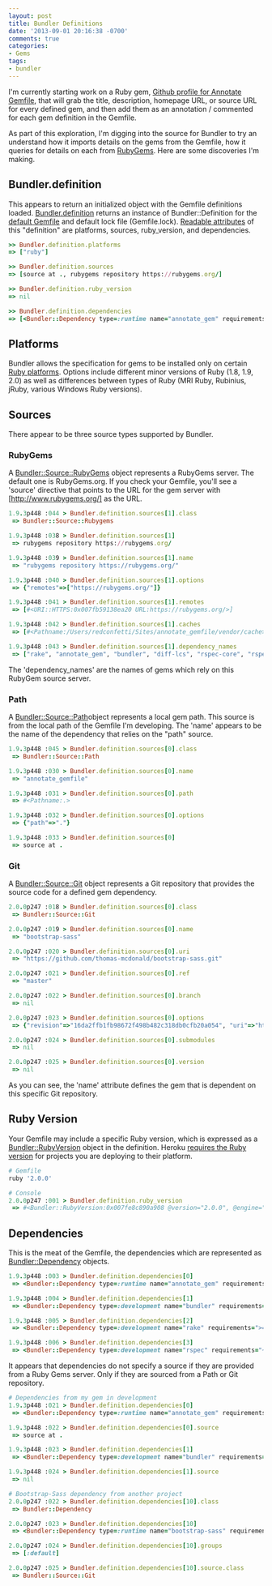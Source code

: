 ```yaml
---
layout: post
title: Bundler Definitions
date: '2013-09-01 20:16:38 -0700'
comments: true
categories:
- Gems
tags:
- bundler
---
```


I'm currently starting work on a Ruby gem,
[Github profile for Annotate Gemfile], that will grab the title, description,
homepage URL, or source URL for every defined gem, and then add them as an
annotation / commented for each gem definition in the Gemfile.

As part of this exploration, I'm digging into the source for Bundler to try an
understand how it imports details on the gems from the Gemfile, how it queries
for details on each from [RubyGems]. Here are some discoveries I'm making.
<!--more-->

[Github profile for Annotate Gemfile]: https://github.com/redconfetti/annotate_gemfile
[RubyGems]: http://rubygems.org/

## Bundler.definition

This appears to return an initialized object with the Gemfile definitions
loaded. [Bundler.definition] returns an instance of Bundler::Definition for the
[default Gemfile] and default lock file (Gemfile.lock). [Readable attributes] of
this "definition" are platforms, sources, ruby_version, and dependencies.

[Bundler.definition]: https://github.com/bundler/bundler/blob/master/lib/bundler.rb#L146
[default Gemfile]: https://github.com/bundler/bundler/blob/master/lib/bundler.rb#L240
[Readable attributes]: https://github.com/bundler/bundler/blob/master/lib/bundler/definition.rb#L8

```ruby
>> Bundler.definition.platforms
=> ["ruby"]

>> Bundler.definition.sources
=> [source at ., rubygems repository https://rubygems.org/]

>> Bundler.definition.ruby_version
=> nil

>> Bundler.definition.dependencies
=> [<Bundler::Dependency type=:runtime name="annotate_gem" requirements=">= 0">, <Bundler::Dependency type=:development name="bundler" requirements="~> 1.3">, <Bundler::Dependency type=:development name="rake" requirements=">= 0">, <Bundler::Dependency type=:development name="rspec" requirements="~> 2.14.1">]
```

## Platforms

Bundler allows the specification for gems to be installed only on certain
[Ruby platforms]. Options include different minor versions of Ruby (1.8, 1.9,
2.0) as well as differences between types of Ruby (MRI Ruby, Rubinius, jRuby,
various Windows Ruby versions).

[Ruby platforms]: http://bundler.io/man/gemfile.5.html#PLATFORMS-platforms-

## Sources

There appear to be three source types supported by Bundler.

### RubyGems

A [Bundler::Source::RubyGems] object represents a RubyGems server. The default
one is RubyGems.org. If you check your Gemfile, you'll see a 'source' directive
that points to the URL for the gem server with [http://www.rubygems.org/] as the
URL.

[http://www.rubygems.org/]: http://www.rubygems.org/
[Bundler::Source::RubyGems]: https://github.com/bundler/bundler/blob/master/lib/bundler/source/rubygems.rb

``` ruby
1.9.3p448 :044 > Bundler.definition.sources[1].class
 => Bundler::Source::Rubygems

1.9.3p448 :038 > Bundler.definition.sources[1]
 => rubygems repository https://rubygems.org/

1.9.3p448 :039 > Bundler.definition.sources[1].name
 => "rubygems repository https://rubygems.org/"

1.9.3p448 :040 > Bundler.definition.sources[1].options
 => {"remotes"=>["https://rubygems.org/"]}

1.9.3p448 :041 > Bundler.definition.sources[1].remotes
 => [#<URI::HTTPS:0x007fb59138ea20 URL:https://rubygems.org/>]

1.9.3p448 :042 > Bundler.definition.sources[1].caches
 => [#<Pathname:/Users/redconfetti/Sites/annotate_gemfile/vendor/cache>, "/Users/redconfetti/.rvm/gems/ruby-1.9.3-p448@annotate_gemfile/cache", "/Users/redconfetti/.rvm/gems/ruby-1.9.3-p448@global/cache"]

1.9.3p448 :043 > Bundler.definition.sources[1].dependency_names
 => ["rake", "annotate_gem", "bundler", "diff-lcs", "rspec-core", "rspec-expectations", "rspec-mocks", "rspec"]
```

The 'dependency_names' are the names of gems which rely on this RubyGem source server.

### Path

A [Bundler::Source::Path]object represents a local gem path. This source is from
the local path of the Gemfile I'm developing. The 'name' appears to be the name
of the dependency that relies on the "path" source.

[Bundler::Source::Path]: https://github.com/bundler/bundler/blob/master/lib/bundler/source/path.rb

``` ruby
1.9.3p448 :045 > Bundler.definition.sources[0].class
 => Bundler::Source::Path

1.9.3p448 :030 > Bundler.definition.sources[0].name
 => "annotate_gemfile"

1.9.3p448 :031 > Bundler.definition.sources[0].path
 => #<Pathname:.>

1.9.3p448 :032 > Bundler.definition.sources[0].options
 => {"path"=>"."}

1.9.3p448 :033 > Bundler.definition.sources[0]
 => source at .
```

### Git

A [Bundler::Source::Git] object represents a Git repository that provides the
source code for a defined gem dependency.

[Bundler::Source::Git]: https://github.com/bundler/bundler/blob/master/lib/bundler/source/git.rb

``` ruby
2.0.0p247 :018 > Bundler.definition.sources[0].class
 => Bundler::Source::Git

2.0.0p247 :019 > Bundler.definition.sources[0].name
 => "bootstrap-sass"

2.0.0p247 :020 > Bundler.definition.sources[0].uri
 => "https://github.com/thomas-mcdonald/bootstrap-sass.git"

2.0.0p247 :021 > Bundler.definition.sources[0].ref
 => "master"

2.0.0p247 :022 > Bundler.definition.sources[0].branch
 => nil

2.0.0p247 :023 > Bundler.definition.sources[0].options
 => {"revision"=>"16da2ffb1fb98672f498b482c318db0cfb20a054", "uri"=>"https://github.com/thomas-mcdonald/bootstrap-sass.git"}

2.0.0p247 :024 > Bundler.definition.sources[0].submodules
 => nil

2.0.0p247 :025 > Bundler.definition.sources[0].version
 => nil
```

As you can see, the 'name' attribute defines the gem that is dependent on this
specific Git repository.

## Ruby Version

Your Gemfile may include a specific Ruby version, which is expressed as a
[Bundler::RubyVersion] object in the definition. Heroku
[requires the Ruby version] for projects you are deploying to their platform.

[Bundler::RubyVersion]: https://github.com/bundler/bundler/blob/master/lib/bundler/ruby_version.rb
[requires the Ruby version]: https://devcenter.heroku.com/articles/ruby-versions

``` ruby
# Gemfile
ruby '2.0.0'

# Console
2.0.0p247 :001 > Bundler.definition.ruby_version
 => #<Bundler::RubyVersion:0x007fe8c890a908 @version="2.0.0", @engine="ruby", @input_engine=nil, @engine_version="2.0.0">
```

## Dependencies

This is the meat of the Gemfile, the dependencies which are represented as
[Bundler::Dependency] objects.

[Bundler::Dependency]: https://github.com/bundler/bundler/blob/master/lib/bundler/dependency.rb

``` ruby
1.9.3p448 :003 > Bundler.definition.dependencies[0]
 => <Bundler::Dependency type=:runtime name="annotate_gem" requirements=">= 0">

1.9.3p448 :004 > Bundler.definition.dependencies[1]
 => <Bundler::Dependency type=:development name="bundler" requirements="~> 1.3">

1.9.3p448 :005 > Bundler.definition.dependencies[2]
 => <Bundler::Dependency type=:development name="rake" requirements=">= 0">

1.9.3p448 :006 > Bundler.definition.dependencies[3]
 => <Bundler::Dependency type=:development name="rspec" requirements="~> 2.14.1">
```

It appears that dependencies do not specify a source if they are provided from a
Ruby Gems server. Only if they are sourced from a Path or Git repository.

```ruby
# Dependencies from my gem in development
1.9.3p448 :021 > Bundler.definition.dependencies[0]
 => <Bundler::Dependency type=:runtime name="annotate_gem" requirements=">= 0">

1.9.3p448 :022 > Bundler.definition.dependencies[0].source
 => source at .

1.9.3p448 :023 > Bundler.definition.dependencies[1]
 => <Bundler::Dependency type=:development name="bundler" requirements="~> 1.3">

1.9.3p448 :024 > Bundler.definition.dependencies[1].source
 => nil

# Bootstrap-Sass dependency from another project
2.0.0p247 :022 > Bundler.definition.dependencies[10].class
 => Bundler::Dependency

2.0.0p247 :023 > Bundler.definition.dependencies[10]
 => <Bundler::Dependency type=:runtime name="bootstrap-sass" requirements=">= 0">

2.0.0p247 :024 > Bundler.definition.dependencies[10].groups
 => [:default]

2.0.0p247 :025 > Bundler.definition.dependencies[10].source.class
 => Bundler::Source::Git
```
